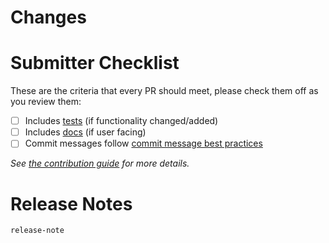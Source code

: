 <!-- 🎉🎉🎉 Thank you for the PR!!! 🎉🎉🎉 -->

# Changes

<!-- Describe your changes here- ideally you can get that description straight from
your descriptive commit message(s)! -->

# Submitter Checklist

These are the criteria that every PR should meet, please check them off as you
review them:

- [ ] Includes [tests](https://github.com/tektoncd/community/blob/master/standards.md#principles) (if functionality changed/added)
- [ ] Includes [docs](https://github.com/tektoncd/community/blob/master/standards.md#principles) (if user facing)
- [ ] Commit messages follow [commit message best practices](https://github.com/tektoncd/community/blob/master/standards.md#commit-messages)

_See [the contribution guide](https://github.com/tektoncd/cli/blob/master/CONTRIBUTING.md)
for more details._

# Release Notes

<!--
Does your PR contain User facing changes?

If so, briefly describe them here so we can include this description in the
release notes for the next release!
-->

```
release-note
```
